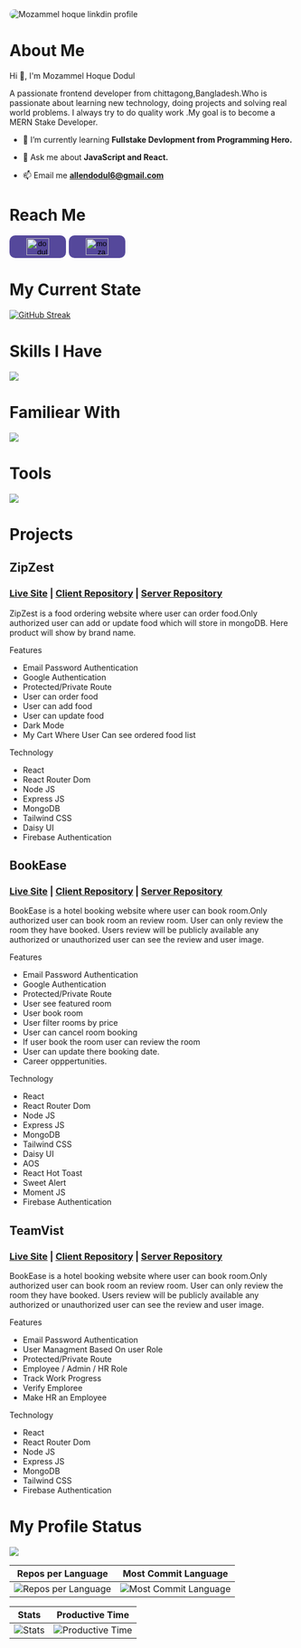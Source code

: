 <img style="border-radius: 10px" src="https://i.ibb.co/zh639kB/Moza.png" alt="Mozammel hoque linkdin profile" border="0">

<h1>About Me</h1>
<p align="">Hi 👋, I'm Mozammel Hoque Dodul</p>
<p align="">A passionate frontend developer from chittagong,Bangladesh.Who is passionate about learning new technology, doing projects and solving real world problems. I always try to do quality work .My goal is to become a MERN Stake Developer.</h3>

- 🌱 I’m currently learning **Fullstake Devlopment from Programming Hero.**

- 💬 Ask me about **JavaScript and React.**

- 📫 Email me **allendodul6@gmail.com**


<h1>Reach Me</h1>

<div style='display: flex; gap: 5px;'>

<a href="https://twitter.com/dodul01" target="blank">
    <button style='background: #55489b; width: 100px; border:none; outline: none; padding:5px; border-radius: 10px; cursor:pointer;'>
        <img align="center" src="https://raw.githubusercontent.com/rahuldkjain/github-profile-readme-generator/master/src/images/icons/Social/twitter.svg" alt="dodul01" height="30" width="40" />
    </button>
</a>

<a href="https://www.linkedin.com/in/mozammel-hoque-dodul-842272257" target="blank">
    <button style='background: #55489b; width: 100px; border:none; outline: none; padding:5px; border-radius: 10px; cursor:pointer;'>
        <img align="center" src="https://raw.githubusercontent.com/rahuldkjain/github-profile-readme-generator/master/src/images/icons/Social/linked-in-alt.svg" alt="mozammel hoque dodul" height="30" width="40" />
    </button>
</a>
</div>


<h1>My Current State</h1>

[![GitHub Streak](https://github-readme-streak-stats.herokuapp.com?user=Dodul01&theme=iceberg&border_radius=10&card_width=600)](https://git.io/streak-stats)

<h1>Skills I Have</h1>

<p>
  <a href="https://skillicons.dev">
    <img src="https://skillicons.dev/icons?i=html,css,tailwindcss,javascript,react,vite" />
  </a>
</p>

<h1>Familiear With</h1>

<p>
  <a href="https://skillicons.dev">
    <img src="https://skillicons.dev/icons?i=nodejs,expressjs,mongodb,mui,firebase,ts" />
  </a>
</p>

<h1>Tools</h1>

<p>
  <a href="https://skillicons.dev">
    <img src="https://skillicons.dev/icons?i=vscode,git,github,figma" />
  </a>
</p>


# Projects
## ZipZest 
### <a href="https://difficult-wrench.surge.sh">Live Site</a> | <a href="https://github.com/Dodul01/ZipZest-Client">Client Repository</a> | <a href="https://github.com/Dodul01/ZipZest-Server">Server Repository</a>
ZipZest is a food ordering website where user can order food.Only authorized user can add or update food which will store in mongoDB. Here product will show by brand name.

Features
- Email Password Authentication
- Google Authentication
- Protected/Private Route
- User can order food
- User can add food
- User can update food
- Dark Mode
- My Cart Where User Can see ordered food list

Technology
- React
- React Router Dom
- Node JS
- Express JS
- MongoDB
- Tailwind CSS
- Daisy UI
- Firebase Authentication

## BookEase  
### <a href="https://bookease-537ed.web.app">Live Site</a> | <a href="https://github.com/Dodul01/BookEase-Client">Client Repository</a> | <a href="https://github.com/Dodul01/BookEase-Server">Server Repository</a>
BookEase is a hotel booking website where user can book room.Only authorized user can book room an review room. User can only review the room they have booked. Users review will be publicly available any authorized or unauthorized user can see the review and user image.

Features
- Email Password Authentication
- Google Authentication
- Protected/Private Route
- User see featured room
- User book room
- User filter rooms by price
- User can cancel room booking
- If user book the room user can review the room
- User can update there booking date.
- Career opppertunities.

Technology
- React
- React Router Dom
- Node JS
- Express JS
- MongoDB
- Tailwind CSS
- Daisy UI
- AOS
- React Hot Toast
- Sweet Alert
- Moment JS
- Firebase Authentication

## TeamVist  
### <a href="https://cluttered-beef.surge.sh">Live Site</a> | <a href="https://github.com/Dodul01/TeamVist-Client">Client Repository</a> | <a href="https://github.com/Dodul01/TeamVist-Server">Server Repository</a>
BookEase is a hotel booking website where user can book room.Only authorized user can book room an review room. User can only review the room they have booked. Users review will be publicly available any authorized or unauthorized user can see the review and user image.

Features
- Email Password Authentication
- User Managment Based On user Role
- Protected/Private Route
- Employee / Admin / HR Role
- Track Work Progress
- Verify Emploree
- Make HR an Employee

Technology
- React
- React Router Dom
- Node JS
- Express JS
- MongoDB
- Tailwind CSS
- Firebase Authentication



# My Profile Status
![](http://github-profile-summary-cards.vercel.app/api/cards/profile-details?username=dodul01&theme=algolia)

| Repos per Language | Most Commit Language |
| --- | --- |
| ![Repos per Language](http://github-profile-summary-cards.vercel.app/api/cards/repos-per-language?username=dodul01&theme=algolia) | ![Most Commit Language](http://github-profile-summary-cards.vercel.app/api/cards/most-commit-language?username=dodul01&theme=algolia) |

| Stats | Productive Time |
| --- | --- |
| ![Stats](http://github-profile-summary-cards.vercel.app/api/cards/stats?username=dodul01&theme=algolia) | ![Productive Time](http://github-profile-summary-cards.vercel.app/api/cards/productive-time?username=dodul01&theme=algolia&utcOffset=8) |
